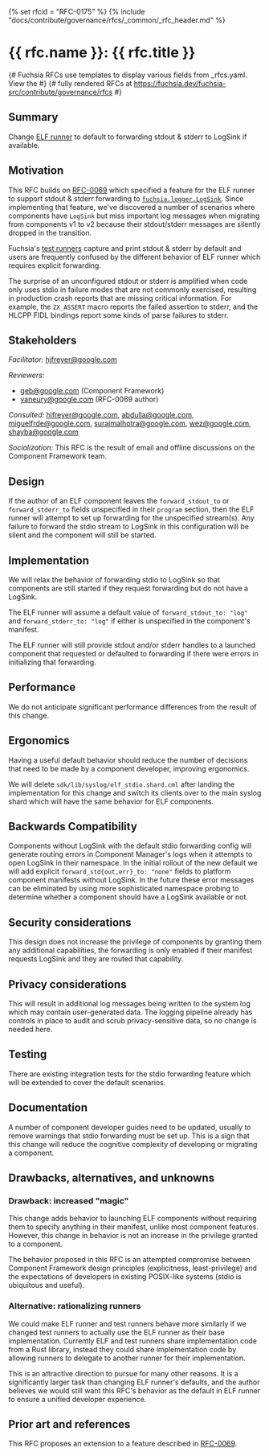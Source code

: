 <!-- Generated with `fx rfc` -->
<!-- mdformat off(templates not supported) -->
{% set rfcid = "RFC-0175" %}
{% include "docs/contribute/governance/rfcs/_common/_rfc_header.md" %}
# {{ rfc.name }}: {{ rfc.title }}
{# Fuchsia RFCs use templates to display various fields from _rfcs.yaml. View the #}
{# fully rendered RFCs at https://fuchsia.dev/fuchsia-src/contribute/governance/rfcs #}

<!-- mdformat on -->

## Summary

Change [ELF runner] to default to forwarding stdout & stderr to LogSink if
available.

## Motivation

This RFC builds on [RFC-0069] which specified a feature for the ELF runner to
support stdout & stderr forwarding to [`fuchsia.logger.LogSink`][logsink]. Since
implementing that feature, we've discovered a number of scenarios where
components have `LogSink` but miss important log messages when migrating from
components v1 to v2 because their stdout/stderr messages are silently dropped
in the transition.

Fuchsia's [test runners] capture and print stdout & stderr by default and users
are frequently confused by the different behavior of ELF runner which requires
explicit forwarding.

The surprise of an unconfigured stdout or stderr is amplified when code only
uses stdio in failure modes that are not commonly exercised, resulting in
production crash reports that are missing critical information. For example, the
`ZX_ASSERT` macro reports the failed assertion to stderr, and the HLCPP FIDL
bindings report some kinds of parse failures to stderr.

## Stakeholders

_Facilitator:_ hjfreyer@google.com

_Reviewers:_

- geb@google.com (Component Framework)
- yaneury@google.com (RFC-0069 author)

_Consulted:_ hjfreyer@google.com, abdulla@google.com, miguelfrde@google.com,
surajmalhotra@google.com, wez@google.com, shayba@google.com

_Socialization:_ This RFC is the result of email and offline discussions on the
Component Framework team.

## Design

If the author of an ELF component leaves the `forward_stdout_to` or
`forward_stderr_to` fields unspecified in their `program` section, then the ELF
runner will attempt to set up forwarding for the unspecified stream(s). Any
failure to forward the stdio stream to LogSink in this configuration will be
silent and the component will still be started.

## Implementation

We will relax the behavior of forwarding stdio to LogSink so that components
are still started if they request forwarding but do not have a LogSink.

The ELF runner will assume a default value of `forward_stdout_to: "log"` and
`forward_stderr_to: "log"` if either is unspecified in the component's manifest.

The ELF runner will still provide stdout and/or stderr handles to a launched
component that requested or defaulted to forwarding if there were errors in
initializing that forwarding.

## Performance

We do not anticipate significant performance differences from the result of this
change.

## Ergonomics

Having a useful default behavior should reduce the number of decisions that need
to be made by a component developer, improving ergonomics.

We will delete `sdk/lib/syslog/elf_stdio.shard.cml` after landing the
implementation for this change and switch its clients over to the main syslog
shard which will have the same behavior for ELF components.

## Backwards Compatibility

Components without LogSink with the default stdio forwarding config will
generate routing errors in Component Manager's logs when it attempts to open
LogSink in their namespace. In the initial rollout of the new default we will
add explicit `forward_std{out,err}_to: "none"` fields to platform component
manifests without LogSink. In the future these error messages can be eliminated
by using more sophisticated namespace probing to determine whether a component
should have a LogSink available or not.

## Security considerations

This design does not increase the privilege of components by granting them any
additional capabilities, the forwarding is only enabled if their manifest
requests LogSink and they are routed that capability.

## Privacy considerations

This will result in additional log messages being written to the system log
which may contain user-generated data. The logging pipeline already has controls
in place to audit and scrub privacy-sensitive data, so no change is needed here.

## Testing

There are existing integration tests for the stdio forwarding feature which will
be extended to cover the default scenarios.

## Documentation

A number of component developer guides need to be updated, usually to remove
warnings that stdio forwarding must be set up. This is a sign that this change
will reduce the cognitive complexity of developing or migrating a component.

## Drawbacks, alternatives, and unknowns

### Drawback: increased "magic"

This change adds behavior to launching ELF components without requiring them to
specify anything in their manifest, unlike most component features. However,
this change in behavior is not an increase in the privilege granted to a
component.

The behavior proposed in this RFC is an attempted compromise between Component
Framework design principles (explicitness, least-privilege) and the expectations
of developers in existing POSIX-like systems (stdio is ubiquitous and useful).

### Alternative: rationalizing runners

We could make ELF runner and test runners behave more similarly if we changed
test runners to actually use the ELF runner as their base implementation.
Currently ELF and test runners share implementation code from a Rust library,
instead they could share implementation code by allowing runners to delegate to
another runner for their implementation.

This is an attractive direction to pursue for many other reasons. It is a
significantly larger task than changing ELF runner's defaults, and the author
believes we would still want this RFC's behavior as the default in ELF runner to
ensure a unified developer experience.

## Prior art and references

This RFC proposes an extension to a feature described in [RFC-0069].

[ELF runner]: /concepts/components/v2/elf_runner.md
[RFC-0069]: /contribute/governance/rfcs/0069_stdio_in_elf_runner.md
[logsink]: /concepts/components/diagnostics/logs/README.md
[test runners]: /development/testing/components/test_runner_framework.md

